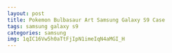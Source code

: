 ```yaml
---
layout: post
title: Pokemon Bulbasaur Art Samsung Galaxy S9 Case
tags: samsung galaxy s9
categories: samsung
img: 1qIC16Vw5h0aTtFjIpN1imeIqN4aMGI_H
---
```

